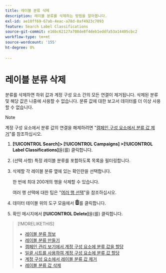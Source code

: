 ```yaml
---
title: 레이블 분류 삭제
description: 레이블 분류를 삭제하는 방법을 알아봅니다.
exl-id: ae10ff69-67ab-4eac-a78d-8af4923c7093
feature: Search Label Classifications
source-git-commit: e16bc62127a708de8f4deb1eddfa53a14405cbc2
workflow-type: tm+mt
source-wordcount: '155'
ht-degree: 0%

---
```


# 레이블 분류 삭제

분류를 삭제하면 하위 값과 계정 구성 요소 간의 모든 연결이 제거됩니다. 삭제된 분류 및 해당 값은 나중에 사용할 수 없습니다. 분류 값에 대한 보고서 데이터를 더 이상 사용할 수 없습니다.

>[!NOTE]
>
>계정 구성 요소에서 분류 값의 연결을 해제하려면 &quot;[캠페인 구성 요소에서 분류 값 제거](classification-values-remove.md)&quot;를 참조하십시오.

1. **[!UICONTROL Search]> [!UICONTROL Campaigns] >[!UICONTROL Label Classifications]**&#x200B;을(를) 클릭합니다.

1. (선택 사항) 특정 레이블 분류를 포함하도록 목록을 필터링합니다.

1. 삭제할 각 레이블 분류 옆에 있는 확인란을 선택합니다.

   한 번에 최대 200개의 행을 삭제할 수 있습니다.

   여러 행 선택에 대한 팁은 &quot;[여러 행 선택](/help/search-social-commerce/common-tasks/navigation-editing-selection/multiple-rows-select.md)&quot;을 참조하십시오.

1. 데이터 테이블 위의 도구 모음에서 ![삭제](/help/search-social-commerce/assets/delete.png "삭제")를 클릭합니다.

1. 확인 메시지에서 **[!UICONTROL Delete]**&#x200B;을(를) 클릭합니다.

>[!MORELIKETHIS]
>
>* [레이블 분류 정보](classification-about.md)
>* [레이블 분류 만들기](classification-create.md)
>* [캠페인 관리 보기에서 계정 구성 요소에 분류 값을 할당](classification-values-assign-campaign-management.md)
>* [일괄 시트를 사용하여 계정 구성 요소에 분류 값 할당](classification-values-assign-bulksheets.md)
>* [계정 구성 요소에서 레이블 분류 값 제거](classification-values-remove.md)
>* [레이블 분류 값 삭제](classification-values-delete.md)
